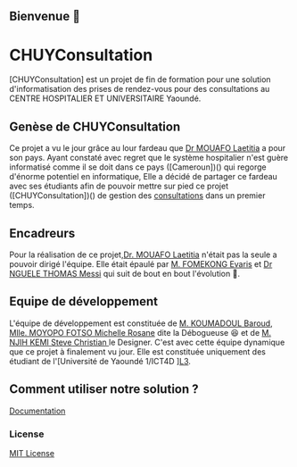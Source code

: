 ## Bienvenue 👋
# CHUYConsultation
[CHUYConsultation] est un projet de fin de formation pour une solution d'informatisation des prises de rendez-vous pour des consultations au CENTRE HOSPITALIER ET UNIVERSITAIRE Yaoundé.

## Genèse de CHUYConsultation

Ce projet a vu le jour grâce au lour fardeau que [Dr MOUAFO Laetitia](https://github.com/Laetitia-Mouafo-art) a pour son pays.
Ayant constaté avec regret que le système hospitalier n'est guère informatisé comme il se doit dans ce pays ([Cameroun])() qui regorge d'énorme potentiel en informatique, Elle a décidé de partager ce fardeau avec ses étudiants afin de pouvoir mettre sur pied ce projet ([CHUYConsultation])() de gestion des [consultations]() dans un premier temps.

## Encadreurs

Pour la réalisation de ce projet,[Dr. MOUAFO Laetitia](https://github.com/Laetitia-Mouafo-art) n'était pas la seule a pouvoir dirigé l'équipe. Elle était épaulé par [M. FOMEKONG Evaris](https://github.com/Foris-master) et [Dr NGUELE THOMAS Messi](https://github.com/messinguelethomas) qui suit de bout en bout l'évolution 🙏.

## Equipe de développement

L'équipe de développement est constituée de [M. KOUMADOUL Baroud](https://github.com/kouma-baroudeur), [Mlle. MOYOPO FOTSO Michelle Rosane](https://github.com/michelle-moyopo) dite la Débogueuse 😆 et de [M. NJIH KEMI Steve Christian ](https://github.com/KingVelly) le Designer.
C'est avec cette équipe dynamique que ce projet à finalement vu jour.
Elle est constituée uniquement des étudiant de l'[Université de Yaoundé 1/ICT4D ][L3]().

## Comment utiliser notre solution ?
[Documentation](Documentation/CommentUtiliserCHUYConsultation.pdf)

### License
[MIT License](LICENSE)